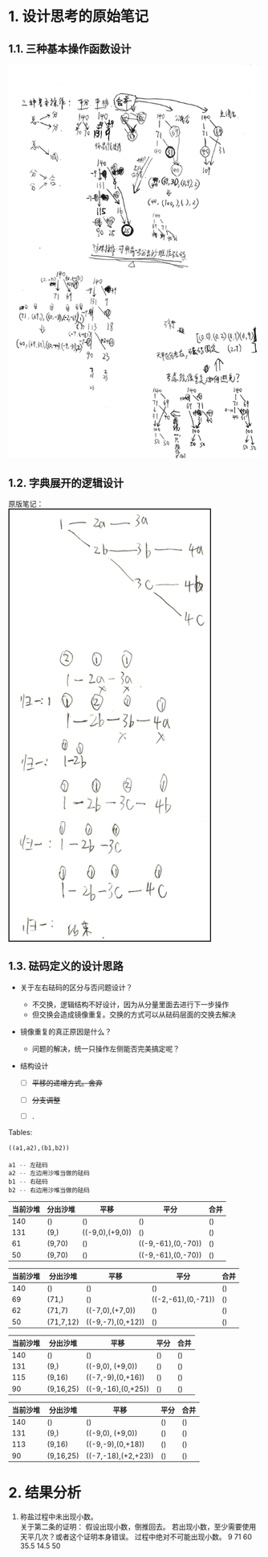 # 1. 设计思考的原始笔记

## 1.1. 三种基本操作函数设计

<img src="img/2019-12-27-21-59-53.png" width="800" />

## 1.2. 字典展开的逻辑设计
原版笔记：  
<img src="img/2019-12-25-16-04-31.png" width="400" border="2" />

## 1.3. 砝码定义的设计思路

- 关于左右砝码的区分与否问题设计？  
  - 不交换，逻辑结构不好设计，因为从分量里面去进行下一步操作  
  - 但交换会造成镜像重复。交换的方式可以从砝码层面的交换去解决	


- 镜像重复的真正原因是什么？  
  - 问题的解决，统一只操作左侧能否完美搞定呢？	
	

- 结构设计  
   - [ ] ~~平移的递增方式。舍弃~~
   - [ ] ~~分支调整~~
   - [ ] .


Tables:

```python
((a1,a2),(b1,b2))

a1 -- 左砝码
a2 -- 左边用沙堆当做的砝码
b1 -- 右砝码
b2 -- 右边用沙堆当做的砝码
```

| 当前沙堆 | 分出沙堆 |      平移       |        平分        | 合并 |
| -------- | -------- | --------------- | ------------------ | ---- |
| 140      | ()       | ()              | ()                 | ()   |
| 131      | (9,)     | ((-9,0),(+9,0)) | ()                 | ()   |
| 61       | (9,70)   | ()              | ((-9,-61),(0,-70)) | ()   |
| 50       | (9,70)   | ()              | ((-9,-61),(0,-70)) | ()   |

| 当前沙堆 | 分出沙堆  |       平移        |        平分        | 合并 |
| -------- | --------- | ----------------- | ------------------ | ---- |
| 140      | ()        | ()                | ()                 | ()   |
| 69       | (71,)     | ()                | ((-2,-61),(0,-71)) | ()   |
| 62       | (71,7)    | ((-7,0),(+7,0))   | ()                 | ()   |
| 50       | (71,7,12) | ((-9,-7),(0,+12)) | ()                 | ()   |

| 当前沙堆 | 分出沙堆  |        平移        | 平分 | 合并 |
| -------- | --------- | ------------------ | ---- | ---- |
| 140      | ()        | ()                 | ()   | ()   |
| 131      | (9,)      | ((-9,0), (+9,0))   | ()   | ()   |
| 115      | (9,16)    | ((-7,-9),(0,+16))  | ()   | ()   |
| 90       | (9,16,25) | ((-9,-16),(0,+25)) | ()   | ()   |

| 当前沙堆 | 分出沙堆  |        平移         | 平分 | 合并 |
| -------- | --------- | ------------------- | ---- | ---- |
| 140      | ()        | ()                  | ()   | ()   |
| 131      | (9,)      | ((-9,0), (+9,0))    | ()   | ()   |
| 113      | (9,16)    | ((-9,-9),(0,+18))   | ()   | ()   |
| 90       | (9,16,25) | ((-7,-18),(+2,+23)) | ()   | ()   |

# 2. 结果分析
1. 称盐过程中未出现小数。  
关于第二条的证明：
假设出现小数，倒推回去。
若出现小数，至少需要使用天平几次？或者这个证明本身错误。
过程中绝对不可能出现小数。
9
71    60
35.5  14.5
50
